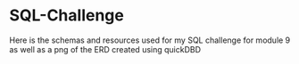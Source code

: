 # SQL-Challenge
Here is the schemas and resources used for my SQL challenge for module 9 as well as a png of the ERD created using quickDBD
